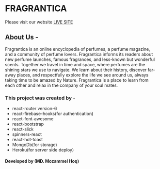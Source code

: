 # FRAGRANTICA

Please visit our website [LIVE SITE](https://fragrantica-1.web.app/)

## About Us -

Fragrantica is an online encyclopedia of perfumes, a perfume magazine,
and a community of perfume lovers. Fragrantica informs its readers about
new perfume launches, famous fragrances, and less-known but wonderful
scents. Together we travel in time and space, where perfumes are the
shining stars we use to navigate. We learn about their history, discover
far-away places, and respectfully explore the life we see around us,
always taking time to be amazed by Nature. Fragrantica is a place to
learn from each other and relax in the company of your soul mates.

### This project was created by -

- react-router version-6
- react-firebase-hooks(for authentication)
- react-font-awesome
- react-bootstrap
- react-slick
- spinners-react
- react-hot-toast
- MongoDb(for storage)
- Heroku(for server side deploy)

#### Developed by (MD. Mozammel Hoq)
